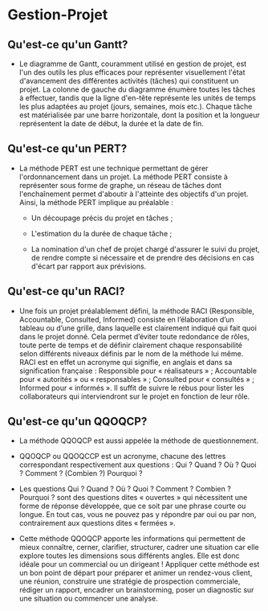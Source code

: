 # Gestion-Projet


## Qu'est-ce qu'un Gantt?

- Le diagramme de Gantt, couramment utilisé en gestion de projet, est l'un des outils les plus efficaces pour représenter visuellement l'état d'avancement des différentes activités (tâches) qui constituent un projet. La colonne de gauche du diagramme énumère toutes les tâches à effectuer, tandis que la ligne d'en-tête représente les unités de temps les plus adaptées au projet (jours, semaines, mois etc.). Chaque tâche est matérialisée par une barre horizontale, dont la position et la longueur représentent la date de début, la durée et la date de fin.

## Qu'est-ce qu'un PERT?

- La méthode PERT est une technique permettant de gérer l'ordonnancement dans un projet. La méthode PERT consiste à représenter sous forme   de graphe, un réseau de tâches dont l'enchaînement permet d'aboutir à l'atteinte des objectifs d'un projet. Ainsi, la méthode PERT    implique au préalable :


   - Un découpage précis du projet en tâches ;
   
   - L'estimation du la durée de chaque tâche ;

   - La nomination d'un chef de projet chargé d'assurer le suivi du projet, de rendre compte si nécessaire et de prendre des décisions en      cas d'écart par rapport aux prévisions.
   
## Qu'est-ce qu'un RACI?

- Une fois un projet préalablement défini, la méthode RACI (Responsible, Accountable, Consulted, Informed) consiste en l’élaboration d’un tableau ou d’une grille, dans laquelle est clairement indiqué qui fait quoi dans le projet donné. Cela permet d’éviter toute redondance de rôles, toute perte de temps et de définir clairement chaque responsabilité selon différents niveaux définis par le nom de la méthode lui même. RACI est en effet un acronyme qui signifie, en anglais et dans sa signification française : Responsible pour « réalisateurs » ; Accountable pour « autorités » ou « responsables » ; Consulted pour « consultés » ; Informed pour « informés ». Il suffit de suivre le rébus pour lister les collaborateurs qui interviendront sur le projet en fonction de leur rôle.

## Qu'est-ce qu'un QQOQCP?

- La méthode QQOQCP est aussi appelée la méthode de questionnement.


- QQOQCP ou QQOQCCP est un acronyme, chacune des lettres correspondant respectivement aux questions :  Qui ? Quand ? Où ? Quoi ? Comment   ? (Combien ?) Pourquoi ?

- Les questions Qui ? Quand ? Où ? Quoi ? Comment ? Combien ? Pourquoi ? sont des questions dites « ouvertes » qui nécessitent une forme de réponse développée, que ce soit par une phrase courte ou longue. En tout cas, vous ne pouvez pas y répondre par oui ou par non, contrairement aux questions dites « fermées ».



- Cette méthode QQOQCP apporte les informations qui permettent de mieux connaître, cerner, clarifier, structurer, cadrer une situation car elle explore toutes les dimensions sous différents angles.  Elle est donc idéale pour un commercial ou un dirigeant ! Appliquer cette méthode est un bon point de départ pour préparer et animer un rendez-vous client, une réunion,  construire une stratégie de prospection commerciale, rédiger un rapport, encadrer un brainstorming, poser un diagnostic sur une situation ou commencer une analyse.

